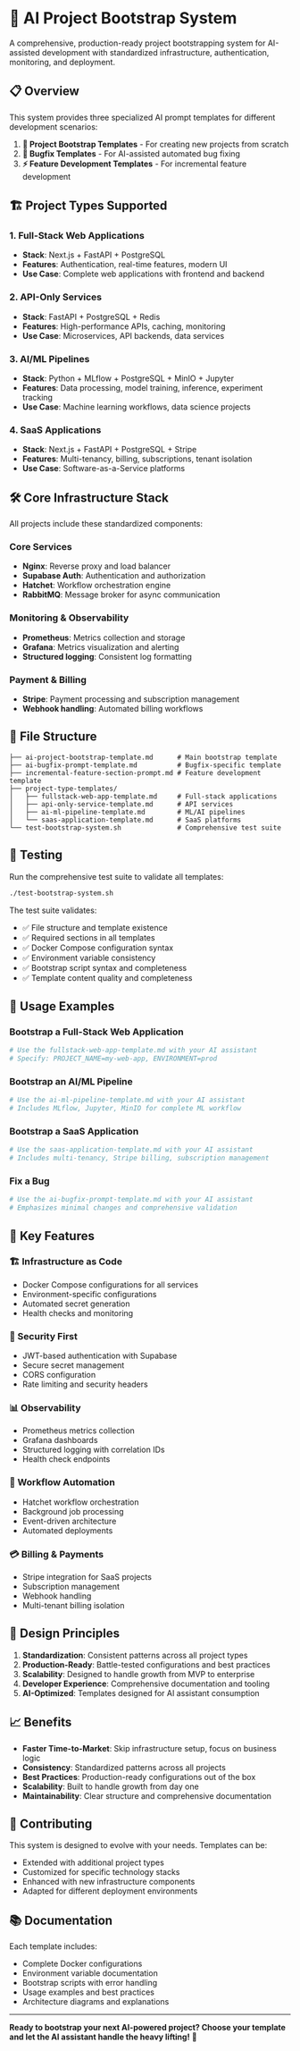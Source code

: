 # 🚀 AI Project Bootstrap System

A comprehensive, production-ready project bootstrapping system for AI-assisted development with standardized infrastructure, authentication, monitoring, and deployment.

## 📋 Overview

This system provides three specialized AI prompt templates for different development scenarios:

1. **🚀 Project Bootstrap Templates** - For creating new projects from scratch
2. **🐛 Bugfix Templates** - For AI-assisted automated bug fixing
3. **⚡ Feature Development Templates** - For incremental feature development

## 🏗️ Project Types Supported

### 1. Full-Stack Web Applications
- **Stack**: Next.js + FastAPI + PostgreSQL
- **Features**: Authentication, real-time features, modern UI
- **Use Case**: Complete web applications with frontend and backend

### 2. API-Only Services
- **Stack**: FastAPI + PostgreSQL + Redis
- **Features**: High-performance APIs, caching, monitoring
- **Use Case**: Microservices, API backends, data services

### 3. AI/ML Pipelines
- **Stack**: Python + MLflow + PostgreSQL + MinIO + Jupyter
- **Features**: Data processing, model training, inference, experiment tracking
- **Use Case**: Machine learning workflows, data science projects

### 4. SaaS Applications
- **Stack**: Next.js + FastAPI + PostgreSQL + Stripe
- **Features**: Multi-tenancy, billing, subscriptions, tenant isolation
- **Use Case**: Software-as-a-Service platforms

## 🛠️ Core Infrastructure Stack

All projects include these standardized components:

### Core Services
- **Nginx**: Reverse proxy and load balancer
- **Supabase Auth**: Authentication and authorization
- **Hatchet**: Workflow orchestration engine
- **RabbitMQ**: Message broker for async communication

### Monitoring & Observability
- **Prometheus**: Metrics collection and storage
- **Grafana**: Metrics visualization and alerting
- **Structured logging**: Consistent log formatting

### Payment & Billing
- **Stripe**: Payment processing and subscription management
- **Webhook handling**: Automated billing workflows

## 📁 File Structure

```
├── ai-project-bootstrap-template.md      # Main bootstrap template
├── ai-bugfix-prompt-template.md          # Bugfix-specific template
├── incremental-feature-section-prompt.md # Feature development template
├── project-type-templates/
│   ├── fullstack-web-app-template.md     # Full-stack applications
│   ├── api-only-service-template.md      # API services
│   ├── ai-ml-pipeline-template.md        # ML/AI pipelines
│   └── saas-application-template.md      # SaaS platforms
└── test-bootstrap-system.sh              # Comprehensive test suite
```

## 🧪 Testing

Run the comprehensive test suite to validate all templates:

```bash
./test-bootstrap-system.sh
```

The test suite validates:
- ✅ File structure and template existence
- ✅ Required sections in all templates
- ✅ Docker Compose configuration syntax
- ✅ Environment variable consistency
- ✅ Bootstrap script syntax and completeness
- ✅ Template content quality and completeness

## 🚀 Usage Examples

### Bootstrap a Full-Stack Web Application
```bash
# Use the fullstack-web-app-template.md with your AI assistant
# Specify: PROJECT_NAME=my-web-app, ENVIRONMENT=prod
```

### Bootstrap an AI/ML Pipeline
```bash
# Use the ai-ml-pipeline-template.md with your AI assistant
# Includes MLflow, Jupyter, MinIO for complete ML workflow
```

### Bootstrap a SaaS Application
```bash
# Use the saas-application-template.md with your AI assistant
# Includes multi-tenancy, Stripe billing, subscription management
```

### Fix a Bug
```bash
# Use the ai-bugfix-prompt-template.md with your AI assistant
# Emphasizes minimal changes and comprehensive validation
```

## 🔧 Key Features

### 🏗️ Infrastructure as Code
- Docker Compose configurations for all services
- Environment-specific configurations
- Automated secret generation
- Health checks and monitoring

### 🔐 Security First
- JWT-based authentication with Supabase
- Secure secret management
- CORS configuration
- Rate limiting and security headers

### 📊 Observability
- Prometheus metrics collection
- Grafana dashboards
- Structured logging with correlation IDs
- Health check endpoints

### 🔄 Workflow Automation
- Hatchet workflow orchestration
- Background job processing
- Event-driven architecture
- Automated deployments

### 💳 Billing & Payments
- Stripe integration for SaaS projects
- Subscription management
- Webhook handling
- Multi-tenant billing isolation

## 🎯 Design Principles

1. **Standardization**: Consistent patterns across all project types
2. **Production-Ready**: Battle-tested configurations and best practices
3. **Scalability**: Designed to handle growth from MVP to enterprise
4. **Developer Experience**: Comprehensive documentation and tooling
5. **AI-Optimized**: Templates designed for AI assistant consumption

## 📈 Benefits

- **Faster Time-to-Market**: Skip infrastructure setup, focus on business logic
- **Consistency**: Standardized patterns across all projects
- **Best Practices**: Production-ready configurations out of the box
- **Scalability**: Built to handle growth from day one
- **Maintainability**: Clear structure and comprehensive documentation

## 🤝 Contributing

This system is designed to evolve with your needs. Templates can be:
- Extended with additional project types
- Customized for specific technology stacks
- Enhanced with new infrastructure components
- Adapted for different deployment environments

## 📚 Documentation

Each template includes:
- Complete Docker configurations
- Environment variable documentation
- Bootstrap scripts with error handling
- Usage examples and best practices
- Architecture diagrams and explanations

---

**Ready to bootstrap your next AI-powered project? Choose your template and let the AI assistant handle the heavy lifting!** 🚀
